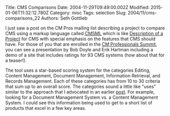 Title: CMS Comparisons
Date: 2004-11-29T09:49:00.002Z
Modified: 2015-01-06T11:32:12.780Z
Category: misc
Tags: selection
Slug: 2004/11/cms-comparisons_22
Authors: Seth Gottlieb

I just saw a post on the CM Pros mailing list describing a project to compare CMS using a markup language called [CMSML](http://www.blogger.com/app/www.cmsml.org) which is like [Description of a Project](http://usefulinc.com/doap) for CMS with special emphasis on the features that CMS should have. For those of you that are enrolled in the [CM Professionals Summit](http://www.cmprofessionals.org/events/summit.html), you can see a presentation by Bob Doyle and Erik Hartman including a demo of a site that includes ratings for 93 CMS systems (how about that for a teaser!).  
  

The tool uses a star-based scoring system for the categories Editing, Content Management, Document Management, Information Retrieval, and Records Management. Each of these categories has from 10 to 30 criteria that sum up to an overall score. The categories sound a little like "uses" similar to the approach that I advocated in an earlier [post](http://contenthere.blogspot.com/2004/11/open-source-cms-categorization.html). For example, looking for a Document Management System vs. a Content Management System. I could see this information being used to get to a short list of products that excel in a few key areas.  
  
